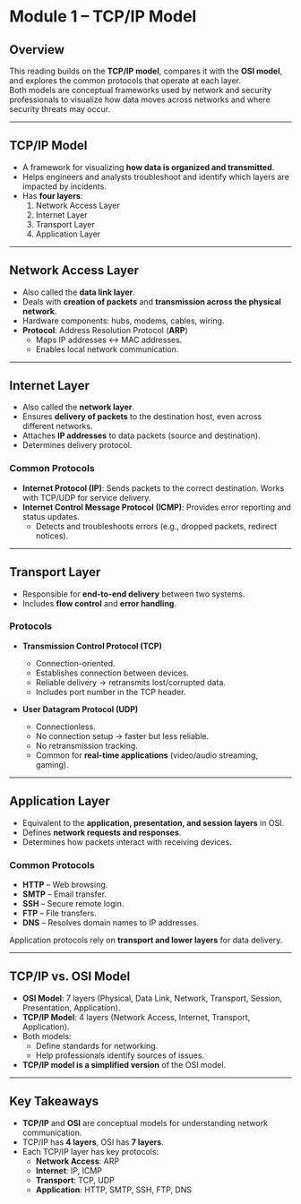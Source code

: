 # Module 1 – TCP/IP Model

## Overview
This reading builds on the **TCP/IP model**, compares it with the **OSI model**, and explores the common protocols that operate at each layer.  
Both models are conceptual frameworks used by network and security professionals to visualize how data moves across networks and where security threats may occur.

---

## TCP/IP Model
- A framework for visualizing **how data is organized and transmitted**.  
- Helps engineers and analysts troubleshoot and identify which layers are impacted by incidents.  
- Has **four layers**:  
  1. Network Access Layer  
  2. Internet Layer  
  3. Transport Layer  
  4. Application Layer  

---

## Network Access Layer
- Also called the **data link layer**.  
- Deals with **creation of packets** and **transmission across the physical network**.  
- Hardware components: hubs, modems, cables, wiring.  
- **Protocol**: Address Resolution Protocol (**ARP**)  
  - Maps IP addresses ↔ MAC addresses.  
  - Enables local network communication.

---

## Internet Layer
- Also called the **network layer**.  
- Ensures **delivery of packets** to the destination host, even across different networks.  
- Attaches **IP addresses** to data packets (source and destination).  
- Determines delivery protocol.  

### Common Protocols
- **Internet Protocol (IP)**: Sends packets to the correct destination. Works with TCP/UDP for service delivery.  
- **Internet Control Message Protocol (ICMP)**: Provides error reporting and status updates.  
  - Detects and troubleshoots errors (e.g., dropped packets, redirect notices).  

---

## Transport Layer
- Responsible for **end-to-end delivery** between two systems.  
- Includes **flow control** and **error handling**.  

### Protocols
- **Transmission Control Protocol (TCP)**  
  - Connection-oriented.  
  - Establishes connection between devices.  
  - Reliable delivery → retransmits lost/corrupted data.  
  - Includes port number in the TCP header.  

- **User Datagram Protocol (UDP)**  
  - Connectionless.  
  - No connection setup → faster but less reliable.  
  - No retransmission tracking.  
  - Common for **real-time applications** (video/audio streaming, gaming).  

---

## Application Layer
- Equivalent to the **application, presentation, and session layers** in OSI.  
- Defines **network requests and responses**.  
- Determines how packets interact with receiving devices.  

### Common Protocols
- **HTTP** – Web browsing.  
- **SMTP** – Email transfer.  
- **SSH** – Secure remote login.  
- **FTP** – File transfers.  
- **DNS** – Resolves domain names to IP addresses.  

Application protocols rely on **transport and lower layers** for data delivery.

---

## TCP/IP vs. OSI Model
- **OSI Model**: 7 layers (Physical, Data Link, Network, Transport, Session, Presentation, Application).  
- **TCP/IP Model**: 4 layers (Network Access, Internet, Transport, Application).  
- Both models:  
  - Define standards for networking.  
  - Help professionals identify sources of issues.  
- **TCP/IP model is a simplified version** of the OSI model.  

---

## Key Takeaways
- **TCP/IP** and **OSI** are conceptual models for understanding network communication.  
- TCP/IP has **4 layers**, OSI has **7 layers**.  
- Each TCP/IP layer has key protocols:  
  - **Network Access**: ARP  
  - **Internet**: IP, ICMP  
  - **Transport**: TCP, UDP  
  - **Application**: HTTP, SMTP, SSH, FTP, DNS
